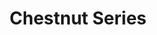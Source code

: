 ---
layout: projectPageNew
title: 'Chestnut Series'
year: 2021
medium: generative drawing, archival ink on paper
paragraphs:
 - text: |
    This series of drawings is a gift to the American Chestnut and to the many stories it has and will be telling across geographies and temporalities. It is also an exploration of what the tree has become within the American collective imagination, and a deconstruction of what Susan Freinkel calls “the perfect tree”. The drawings are generative – they have been created entirely from code, using Javascript and the canvas-sketch library, and are printed using a pen plotter.<br/><br/>
 - text: |
    Many narratives of the chestnut’s life as a species focus on the affective and economic relationships humans have developed with the tree. Its versatility as a resource – the timber and bark trade are presented as important actors in the Appalachian economic activity of the 1900s –, and its reliability in providing food to human and human-adjacent life alike ensure its presence in written history. Personal accounts of chestnuts, trees themselves or their shaping of the landscape are harder to quantify, yet fully present in oral histories and collective memories. Hope for the nation’s future is often tied to the collective success in helping the chestnut re-populate Appalachian forests, by making it immune to the fungus which has caused its demise. As horticulturists, scientists, politicians and hobbyists have been attempting to engineer a blight-resistant chestnut for more than a century, the symbolic value of this tree is always at the forefront of their pursuits.

images:
 - url: /assets/images/chestnutseries/p6.png
 - url: /assets/images/chestnutseries/p8.png
 - url: /assets/images/chestnutseries/p10.png
 - url: /assets/images/chestnutseries/p14.png
 - url: /assets/images/chestnutseries/p16.png
 - url: /assets/images/chestnutseries/p20.png
 - url: /assets/images/chestnutseries/p24.png
 - url: /assets/images/chestnutseries/p26.png
 - url: /assets/images/chestnutseries/p28.png
---